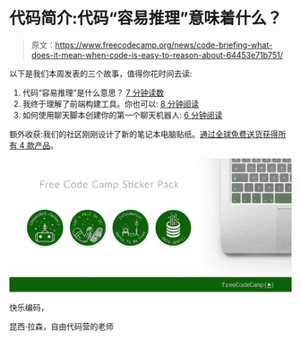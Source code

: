 # 代码简介:代码“容易推理”意味着什么？

> 原文：<https://www.freecodecamp.org/news/code-briefing-what-does-it-mean-when-code-is-easy-to-reason-about-64453e71b751/>

以下是我们本周发表的三个故事，值得你花时间去读:

1.  代码“容易推理”是什么意思？ [7 分钟读数](http://bit.ly/2dhxfiX)
2.  我终于理解了前端构建工具。你也可以: [8 分钟阅读](http://bit.ly/2dQeuC6)
3.  如何使用聊天脚本创建你的第一个聊天机器人: [6 分钟阅读](http://bit.ly/2duZglg)

额外收获:我们的社区刚刚设计了新的笔记本电脑贴纸。[通过全球免费送货获得所有 4 款产品](http://bit.ly/2cGNEx2)。

![eJmiQMuIukmS2J0geEdZDpYxvrn6g7Oa0zcR](img/887daeeb421be7b1100c632bf51129ee.png)

快乐编码，

昆西·拉森，自由代码营的老师